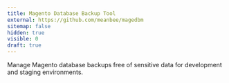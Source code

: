 ```yaml
---
title: Magento Database Backup Tool
external: https://github.com/meanbee/magedbm
sitemap: false
hidden: true
visible: 0
draft: true
---
```

Manage Magento database backups free of sensitive data for development and staging environments.
